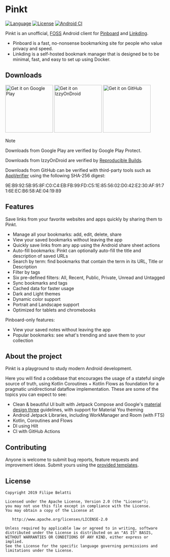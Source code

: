 Pinkt
=====

[![Language](https://img.shields.io/badge/language-kotlin-brightgreen.svg)](https://www.github.com/fibelatti/pinboard-kotlin)
[![License](https://img.shields.io/badge/License-Apache%202.0-blue.svg)](https://opensource.org/licenses/Apache-2.0)
[![Android CI](https://github.com/fibelatti/pinboard-kotlin/workflows/Android%20CI/badge.svg)](https://github.com/fibelatti/pinboard-kotlin/actions?query=workflow%3A%22Android+CI%22+branch%3Amain)

Pinkt is an unofficial, [FOSS](https://en.wikipedia.org/wiki/Free_and_open-source_software) Android client for [Pinboard](http://pinboard.in/) and [Linkding](https://github.com/sissbruecker/linkding).

* Pinboard is a fast, no-nonsense bookmarking site for people who value privacy and speed.
* Linkding is a self-hosted bookmark manager that is designed be to be minimal, fast, and easy to set up using Docker.

Downloads
--------

<a href='https://play.google.com/store/apps/details?id=com.fibelatti.pinboard'><img alt='Get it on Google Play' src='https://play.google.com/intl/en_us/badges/images/generic/en_badge_web_generic.png' width='150' /></a>
<a href='https://apt.izzysoft.de/fdroid/index/apk/com.fibelatti.pinboard'><img alt='Get it on IzzyOnDroid' src='https://gitlab.com/IzzyOnDroid/repo/-/raw/master/assets/IzzyOnDroid.png' width='150' /></a>
<a href="https://github.com/fibelatti/pinboard-kotlin/releases/latest"><img alt="Get it on GitHub" src="https://github.com/machiav3lli/oandbackupx/blob/034b226cea5c1b30eb4f6a6f313e4dadcbb0ece4/badge_github.png" width="150"></a>

>[!Note]
>
> Downloads from Google Play are verified by Google Play Protect.
>
> Downloads from IzzyOnDroid are verified by [Reproducible Builds](https://android.izzysoft.de/articles/named/iod-rbs-mirrors-clients?lang=en).
>
> Downloads from GitHub can be verified with third-party tools such as [AppVerifier](https://github.com/soupslurpr/AppVerifier) using the following SHA-256 digest:
>
> 9E:B9:92:5B:95:8F:C0:C4:EB:FB:99:FD:C5:1E:85:56:02:D0:42:E2:30:AF:91:71:6E:EC:B6:58:AE:04:19:89

Features
--------

Save links from your favorite websites and apps quickly by sharing them to Pinkt.

- Manage all your bookmarks: add, edit, delete, share
- View your saved bookmarks without leaving the app
- Quickly save links from any app using the Android share sheet actions
- Auto-fill bookmarks: Pinkt can optionally auto-fill the title and description of saved URLs
- Search by term: find bookmarks that contain the term in its URL, Title or Description
- Filter by tags
- Six pre-defined filters: All, Recent, Public, Private, Unread and Untagged
- Sync bookmarks and tags
- Cached data for faster usage
- Dark and Light themes
- Dynamic color support
- Portrait and Landscape support
- Optimized for tablets and chromebooks

Pinboard-only features:

- View your saved notes without leaving the app
- Popular bookmarks: see what's trending and save them to your collection

About the project
--------

Pinkt is a playground to study modern Android development.

Here you will find a codebase that encourages the usage of a stateful single source of truth, using Kotlin Coroutines + Kotlin Flows as foundation for a pragmatic unidirectional dataflow implementation. These are some of the topics you can expect to see:
- Clean & beautiful UI built with Jetpack Compose and Google's [material design three](https://m3.material.io/) guidelines, with support for Material You theming
- Android Jetpack Libraries, including WorkManager and Room (with FTS)
- Kotlin, Coroutines and Flows
- DI using Hilt
- CI with GitHub Actions

Contributing
--------

Anyone is welcome to submit bug reports, feature requests and improvement ideas. Submit yours using the [provided templates](https://github.com/fibelatti/pinboard-kotlin/issues/new/choose).

License
--------

    Copyright 2019 Filipe Belatti

    Licensed under the Apache License, Version 2.0 (the "License");
    you may not use this file except in compliance with the License.
    You may obtain a copy of the License at

       http://www.apache.org/licenses/LICENSE-2.0

    Unless required by applicable law or agreed to in writing, software
    distributed under the License is distributed on an "AS IS" BASIS,
    WITHOUT WARRANTIES OR CONDITIONS OF ANY KIND, either express or implied.
    See the License for the specific language governing permissions and
    limitations under the License.
